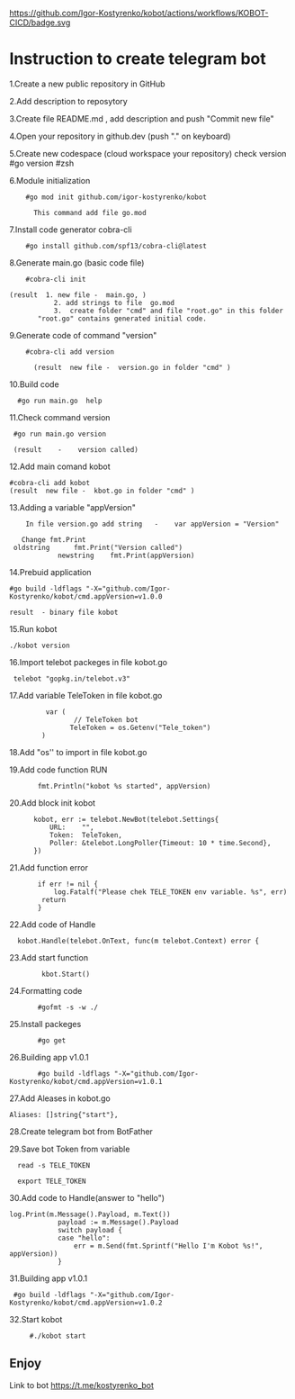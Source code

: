 https://github.com/Igor-Kostyrenko/kobot/actions/workflows/KOBOT-CICD/badge.svg

# Instruction to create telegram bot
 
1.Create a new public repository   in GitHub
	
2.Add description to reposytory
	
3.Create file README.md , add description and  push "Commit new file"
	
4.Open your repository in github.dev (push "." on keyboard)
	
5.Create new codespace (cloud workspace your repository)
	  check version  #go version
	                 #zsh
  
6.Module initialization
	
	    #go mod init github.com/igor-kostyrenko/kobot

          This command add file go.mod
  
7.Install code generator cobra-cli
      
	    #go install github.com/spf13/cobra-cli@latest
	
8.Generate main.go (basic code file)
   
	    #cobra-cli init 
	
	(result  1. new file -  main.go, )
		       2. add strings to file  go.mod
		       3.  create folder "cmd" and file "root.go" in this folder
           "root.go" contains generated initial code.
	
9.Generate code of command "version"

	    #cobra-cli add version  

          (result  new file -  version.go in folder "cmd" )

10.Build code
    
      #go run main.go  help

11.Check command version

	 #go run main.go version
	
	 (result    -    version called)

12.Add main comand kobot

	#cobra-cli add kobot
	(result  new file -  kbot.go in folder "cmd" )
	
13.Adding a variable  "appVersion" 

	    In file version.go add string   -    var appVersion = "Version"
	
	   Change fmt.Print
     oldstring      fmt.Print("Version called")   
                newstring    fmt.Print(appVersion)

14.Prebuid application
	
	#go build -ldflags "-X="github.com/Igor-Kostyrenko/kobot/cmd.appVersion=v1.0.0
	
	result  - binary file kobot

15.Run kobot
       
	./kobot version

	
16.Import telebot packeges in file kobot.go
	
	 telebot "gopkg.in/telebot.v3"
	
17.Add variable TeleToken in file kobot.go

             var (
                    // TeleToken bot
                   TeleToken = os.Getenv("Tele_token")
            )

18.Add   "os'' to import in file  kobot.go

19.Add code function RUN
   
           fmt.Println("kobot %s started", appVersion)

20.Add block init kobot

            
          kobot, err := telebot.NewBot(telebot.Settings{
              URL:    "",
              Token:  TeleToken,
              Poller: &telebot.LongPoller{Timeout: 10 * time.Second},
          })

21.Add function error
      
     

           if err != nil {
               log.Fatalf("Please chek TELE_TOKEN env variable. %s", err)
            return
           }

22.Add code of Handle

      kobot.Handle(telebot.OnText, func(m telebot.Context) error {

   
23.Add start function
 
            kbot.Start()

24.Formatting code

           #gofmt -s -w ./

25.Install packeges

           #go get

26.Building app v1.0.1

           #go build -ldflags "-X="github.com/Igor-Kostyrenko/kobot/cmd.appVersion=v1.0.1

27.Add Aleases in kobot.go

  	Aliases: []string{"start"},
	
28.Create telegram bot from BotFather

29.Save bot Token from variable

	  read -s TELE_TOKEN
	
	  export TELE_TOKEN
	
30.Add code to Handle(answer to "hello")

	log.Print(m.Message().Payload, m.Text())
	            payload := m.Message().Payload
	            switch payload {
	            case "hello":
	                err = m.Send(fmt.Sprintf("Hello I'm Kobot %s!", appVersion))
	            }
	
31.Building app v1.0.1

     #go build -ldflags "-X="github.com/Igor-Kostyrenko/kobot/cmd.appVersion=v1.0.2

32.Start kobot

         #./kobot start

## Enjoy

Link to bot https://t.me/kostyrenko_bot

